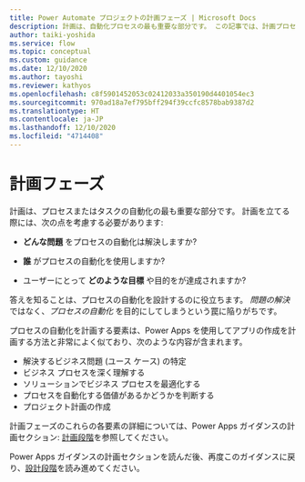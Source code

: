 ```yaml
---
title: Power Automate プロジェクトの計画フェーズ | Microsoft Docs
description: 計画は、自動化プロセスの最も重要な部分です。 この記事では、計画プロセスを段階的に説明する一連の記事を紹介します。
author: taiki-yoshida
ms.service: flow
ms.topic: conceptual
ms.custom: guidance
ms.date: 12/10/2020
ms.author: tayoshi
ms.reviewer: kathyos
ms.openlocfilehash: c8f5901452053c02412033a350190d4401054ec3
ms.sourcegitcommit: 970ad18a7ef795bff294f39ccfc8578bab9387d2
ms.translationtype: HT
ms.contentlocale: ja-JP
ms.lasthandoff: 12/10/2020
ms.locfileid: "4714408"
---
```

# <a name="planning-phase"></a>計画フェーズ

計画は、プロセスまたはタスクの自動化の最も重要な部分です。 計画を立てる際には、次の点を考慮する必要があります:

- **どんな問題** をプロセスの自動化は解決しますか?

- **誰** がプロセスの自動化を使用しますか?

- ユーザーにとって **どのような目標** や目的をが達成されますか?

答えを知ることは、プロセスの自動化を設計するのに役立ちます。 *問題の解決* ではなく、*プロセスの自動化* を目的にしてしまうという罠に陥りがちです。

プロセスの自動化を計画する要素は、Power Apps を使用してアプリの作成を計画する方法と非常によく似ており、次のような内容が含まれます。

- 解決するビジネス問題 (ユース ケース) の特定
- ビジネス プロセスを深く理解する
- ソリューションでビジネス プロセスを最適化する
- プロセスを自動化する価値があるかどうかを判断する
- プロジェクト計画の作成

計画フェーズのこれらの各要素の詳細については、Power Apps ガイダンスの計画セクション: [計画段階](/powerapps/guidance/planning/planning-phase)を参照してください。

Power Apps ガイダンスの計画セクションを読んだ後、再度このガイダンスに戻り、[設計段階](process-design.md)を読み進めてください。
